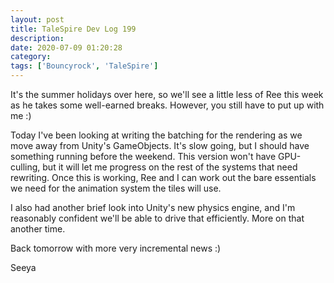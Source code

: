 ```yaml
---
layout: post
title: TaleSpire Dev Log 199
description:
date: 2020-07-09 01:20:28
category:
tags: ['Bouncyrock', 'TaleSpire']
---
```


It's the summer holidays over here, so we'll see a little less of Ree this week as he takes some well-earned breaks. However, you still have to put up with me :)

Today I've been looking at writing the batching for the rendering as we move away from Unity's GameObjects. It's slow going, but I should have something running before the weekend. This version won't have GPU-culling, but it will let me progress on the rest of the systems that need rewriting. Once this is working, Ree and I can work out the bare essentials we need for the animation system the tiles will use.

I also had another brief look into Unity's new physics engine, and I'm reasonably confident we'll be able to drive that efficiently. More on that another time.

Back tomorrow with more very incremental news :)

Seeya
